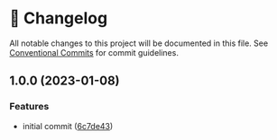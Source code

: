 <!-- markdownlint-disable --><!-- textlint-disable -->

# 📓 Changelog

All notable changes to this project will be documented in this file. See
[Conventional Commits](https://conventionalcommits.org) for commit guidelines.

## 1.0.0 (2023-01-08)

### Features

- initial commit ([6c7de43](https://github.com/mariuslundgard/sanity-testing-library/commit/6c7de43ba283d4321ff0ee05896e0538c7753d59))

